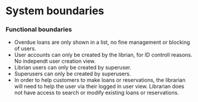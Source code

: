# System boundaries

### Functional boundaries
- Overdue loans are only shown in a list, no fine management or blocking of users.
- User accounts can only be created by the librian, for ID controll reasons. No independt user creation view.
- Librian users can only be created by superuser.
- Superusers can only be created by superusers.
- In order to help customers to make loans or reservations, the librarian will need to help the user via their logged in user view. Librarian does not have access to search or modify existing loans or reservations.